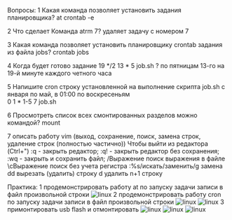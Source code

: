 Вопросы:
1 Какая команда позволяет установить задания планировщика?
	at <time> <date>
	crontab -e <command>
	
2 Что сделает Команда atrm 7?
	удаляет задачу с номером 7
	
3 Какая команда позволяет установить планировщику crontab задания из файла jobs?
	crontab jobs
	
4 Когда будет готово задание 19 */2 13 * 5 job.sh ? 
	по пятницам 13-го на 19-й минуте каждого четного часа
	
5 Напишите cron строку установленной на выполнение скрипта job.sh с января по май, в 01:00 по воскресеньям  
	0 1 * 1-5 7 job.sh
	
6 Просмотреть список всех смонтированных разделов можно командой?
	mount
	
7 описать работу vim (выход, сохранение, поиск, замена строк, удаление строк (полностью частично))
	Чтобы выйти из редактора (Ctrl+")
	:q - закрыть редактор;
	:q! - закрыть редактор без сохранения;
	:wq - закрыть и сохранить файл;
	/Выражение поиск выражения в файле
	\cВыражение поиск без учета регистра
	:%s/искать/заменить/g замена
	dd вырезать (удалить) строку
	d удалить n+1 строку

Практика:
1 продемонстрировать работу at по запуску задачи записи в файл произвольной строки
![linux](https://i.imgur.com/TKAvUFr.png)
2 продемонстрировать работу cron по запуску задачи записи в файл произвольной строки
![linux](https://i.imgur.com/C7IU5YT.png)
![linux](https://i.imgur.com/pXoJttE.png)
3 примонтировать usb flash и отмонтировать
![linux](https://i.imgur.com/fV7vxhj.png)
![linux](https://i.imgur.com/ayR1CJF.png)
![linux](https://i.imgur.com/vwVP3fq.png)